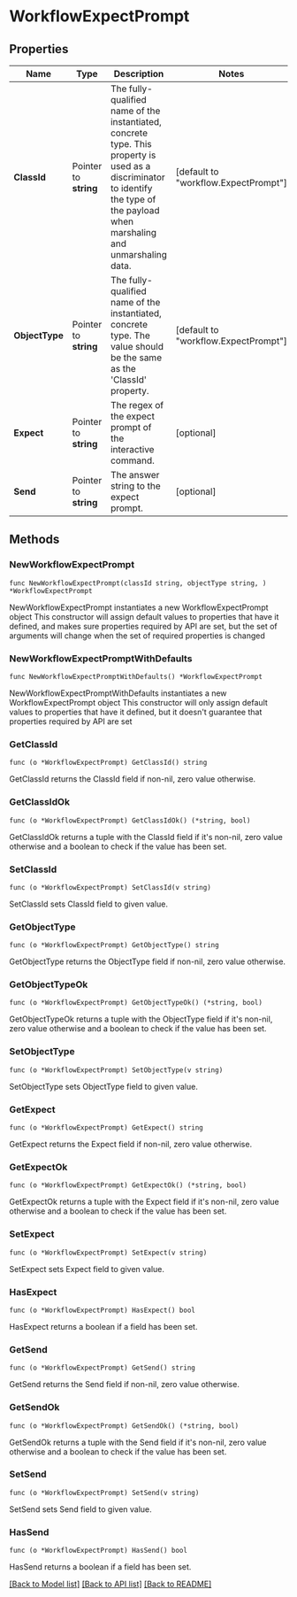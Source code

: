 # WorkflowExpectPrompt

## Properties

Name | Type | Description | Notes
------------ | ------------- | ------------- | -------------
**ClassId** | Pointer to **string** | The fully-qualified name of the instantiated, concrete type. This property is used as a discriminator to identify the type of the payload when marshaling and unmarshaling data. | [default to "workflow.ExpectPrompt"]
**ObjectType** | Pointer to **string** | The fully-qualified name of the instantiated, concrete type. The value should be the same as the &#39;ClassId&#39; property. | [default to "workflow.ExpectPrompt"]
**Expect** | Pointer to **string** | The regex of the expect prompt of the interactive command. | [optional] 
**Send** | Pointer to **string** | The answer string to the expect prompt. | [optional] 

## Methods

### NewWorkflowExpectPrompt

`func NewWorkflowExpectPrompt(classId string, objectType string, ) *WorkflowExpectPrompt`

NewWorkflowExpectPrompt instantiates a new WorkflowExpectPrompt object
This constructor will assign default values to properties that have it defined,
and makes sure properties required by API are set, but the set of arguments
will change when the set of required properties is changed

### NewWorkflowExpectPromptWithDefaults

`func NewWorkflowExpectPromptWithDefaults() *WorkflowExpectPrompt`

NewWorkflowExpectPromptWithDefaults instantiates a new WorkflowExpectPrompt object
This constructor will only assign default values to properties that have it defined,
but it doesn't guarantee that properties required by API are set

### GetClassId

`func (o *WorkflowExpectPrompt) GetClassId() string`

GetClassId returns the ClassId field if non-nil, zero value otherwise.

### GetClassIdOk

`func (o *WorkflowExpectPrompt) GetClassIdOk() (*string, bool)`

GetClassIdOk returns a tuple with the ClassId field if it's non-nil, zero value otherwise
and a boolean to check if the value has been set.

### SetClassId

`func (o *WorkflowExpectPrompt) SetClassId(v string)`

SetClassId sets ClassId field to given value.


### GetObjectType

`func (o *WorkflowExpectPrompt) GetObjectType() string`

GetObjectType returns the ObjectType field if non-nil, zero value otherwise.

### GetObjectTypeOk

`func (o *WorkflowExpectPrompt) GetObjectTypeOk() (*string, bool)`

GetObjectTypeOk returns a tuple with the ObjectType field if it's non-nil, zero value otherwise
and a boolean to check if the value has been set.

### SetObjectType

`func (o *WorkflowExpectPrompt) SetObjectType(v string)`

SetObjectType sets ObjectType field to given value.


### GetExpect

`func (o *WorkflowExpectPrompt) GetExpect() string`

GetExpect returns the Expect field if non-nil, zero value otherwise.

### GetExpectOk

`func (o *WorkflowExpectPrompt) GetExpectOk() (*string, bool)`

GetExpectOk returns a tuple with the Expect field if it's non-nil, zero value otherwise
and a boolean to check if the value has been set.

### SetExpect

`func (o *WorkflowExpectPrompt) SetExpect(v string)`

SetExpect sets Expect field to given value.

### HasExpect

`func (o *WorkflowExpectPrompt) HasExpect() bool`

HasExpect returns a boolean if a field has been set.

### GetSend

`func (o *WorkflowExpectPrompt) GetSend() string`

GetSend returns the Send field if non-nil, zero value otherwise.

### GetSendOk

`func (o *WorkflowExpectPrompt) GetSendOk() (*string, bool)`

GetSendOk returns a tuple with the Send field if it's non-nil, zero value otherwise
and a boolean to check if the value has been set.

### SetSend

`func (o *WorkflowExpectPrompt) SetSend(v string)`

SetSend sets Send field to given value.

### HasSend

`func (o *WorkflowExpectPrompt) HasSend() bool`

HasSend returns a boolean if a field has been set.


[[Back to Model list]](../README.md#documentation-for-models) [[Back to API list]](../README.md#documentation-for-api-endpoints) [[Back to README]](../README.md)


